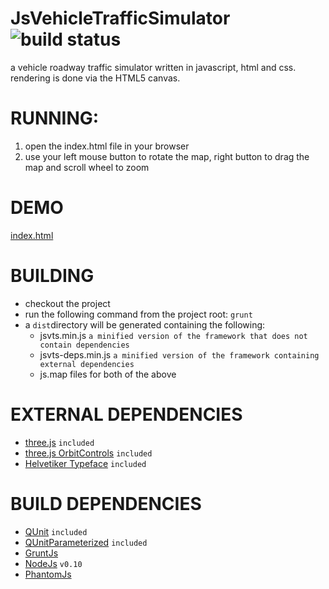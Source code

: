 JsVehicleTrafficSimulator ![build status](https://travis-ci.org/bicarbon8/JsVehicleTrafficSimulator.svg)
=========================

a vehicle roadway traffic simulator written in javascript, html and css.  rendering is done via the HTML5 canvas.

# RUNNING:

1. open the index.html file in your browser
2. use your left mouse button to rotate the map, right button to drag the map and scroll wheel to zoom

# DEMO
[index.html](http://rawgit.com/bicarbon8/JsVehicleTrafficSimulator/master/examples/index.html)

# BUILDING
- checkout the project
- run the following command from the project root: ```grunt```
- a ```dist```directory will be generated containing the following:
  - jsvts.min.js ```a minified version of the framework that does not contain dependencies```
  - jsvts-deps.min.js ```a minified version of the framework containing external dependencies```
  - js.map files for both of the above

# EXTERNAL DEPENDENCIES
- [three.js](http://github.com/mrdoob/three.js/) ```included```
- [three.js OrbitControls](http://threejs.org/examples/js/controls/OrbitControls.js) ```included```
- [Helvetiker Typeface](http://typeface.neocracy.org/) ```included```

# BUILD DEPENDENCIES
- [QUnit](http://qunitjs.com/) ```included```
- [QUnitParameterized](https://github.com/AStepaniuk/qunit-parameterize) ```included```
- [GruntJs](http://gruntjs.com/)
- [NodeJs](http://nodejs.org/) ```v0.10```
- [PhantomJs](http://phantomjs.org/)
